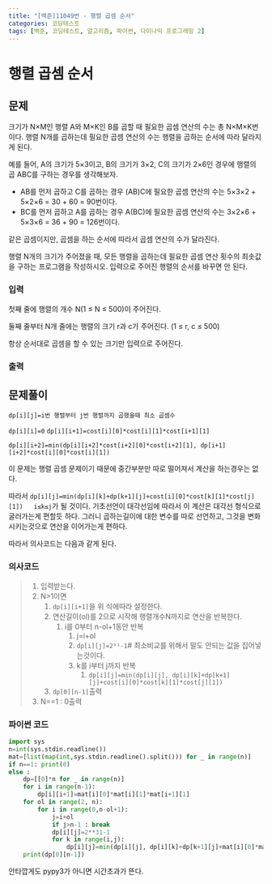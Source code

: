 ```yaml
---
title: "[백준]11049번 - 행렬 곱셈 순서"
categories: 코딩테스트
tags: [백준, 코딩테스트, 알고리즘, 파이썬, 다이나믹 프로그래밍 2]
---
```


# 행렬 곱셈 순서

## 문제

크기가 N×M인 행렬 A와 M×K인 B를 곱할 때 필요한 곱셈 연산의 수는 총 N×M×K번이다. 행렬 N개를 곱하는데 필요한 곱셈 연산의 수는 행렬을 곱하는 순서에 따라 달라지게 된다.

예를 들어, A의 크기가 5×3이고, B의 크기가 3×2, C의 크기가 2×6인 경우에 행렬의 곱 ABC를 구하는 경우를 생각해보자.

- AB를 먼저 곱하고 C를 곱하는 경우 (AB)C에 필요한 곱셈 연산의 수는 5×3×2 + 5×2×6 = 30 + 60 = 90번이다.
- BC를 먼저 곱하고 A를 곱하는 경우 A(BC)에 필요한 곱셈 연산의 수는 3×2×6 + 5×3×6 = 36 + 90 = 126번이다.

같은 곱셈이지만, 곱셈을 하는 순서에 따라서 곱셈 연산의 수가 달라진다.

행렬 N개의 크기가 주어졌을 때, 모든 행렬을 곱하는데 필요한 곱셈 연산 횟수의 최솟값을 구하는 프로그램을 작성하시오. 입력으로 주어진 행렬의 순서를 바꾸면 안 된다.

### 입력

첫째 줄에 행렬의 개수 N(1 ≤ N ≤ 500)이 주어진다.

둘째 줄부터 N개 줄에는 행렬의 크기 r과 c가 주어진다. (1 ≤ r, c ≤ 500)

항상 순서대로 곱셈을 할 수 있는 크기만 입력으로 주어진다.

### 출력

## 문제풀이

`dp[i][j]=i번 행렬부터 j번 행렬까지 곱했을때 최소 곱셈수`

`dp[i][i]=0` `dp[i][i+1]=cost[i][0]*cost[i][1]*cost[i+1][1]`

`dp[i][i+2]=min(dp[i][i+2]*cost[i+2][0]*cost[i+2][1], dp[i+1][i+2]*cost[i][0]*cost[i][1])`

이 문제는 행렬 곱셈 문제이기 때문에 중간부분만 따로 떨어져서 계산을 하는경우는 없다. 

따라서 `dp[i][j]=min(dp[i][k]+dp[k+1][j]+cost[i][0]*cost[k][1]*cost[j][1])   i≤k≤j`가 될 것이다.  기초선언이 대각선임에 따라서 이 계산은 대각선 형식으로 굴러가는게 편할듯 하다. 그러니 곱하는길이에 대한 변수를 따로 선언하고, 그것을 변화시키는것으로 연산을 이어가는게 편하다.

따라서 의사코드는 다음과 같게 된다.

### 의사코드

> 1. 입력받는다.
> 2. N>1이면
>    1. `dp[i][i+1]`을 위 식에따라 설정한다.
>    2. 연산길이(ol)를 2으로 시작해 행렬개수N까지로 연산을 반복한다.
>       1. i를 0부터 n-ol+1동안 반복
>          1. j=i+ol
>          2. `dp[i][j]=2³¹-1`# 최소비교를 위해서 말도 안되는 값을 집어넣는것이다.
>          3. k를 i부터 j까지 반복
>             1. `dp[i][j]=min(dp[i][j], dp[i][k]+dp[k+1][j]+cost[i][0]*cost[k][1]*cost[j][1])`
>    3. `dp[0][n-1]`출력
> 3. N==1 : 0출력

### 파이썬 코드

```python
import sys
n=int(sys.stdin.readline())
mat=[list(map(int,sys.stdin.readline().split())) for _ in range(n)]
if n==1: print(0)
else :
    dp=[[0]*n for _ in range(n)]
    for i in range(n-1):
        dp[i][i+1]=mat[i][0]*mat[i][1]*mat[i+1][1]
    for ol in range(2, n):
        for i in range(0,n-ol+1):
            j=i+ol
            if j>n-1 : break
            dp[i][j]=2**31-1
            for k in range(i,j):
                dp[i][j]=min(dp[i][j], dp[i][k]+dp[k+1][j]+mat[i][0]*mat[k][1]*mat[j][1])
    print(dp[0][n-1])
```

안타깝게도 pypy3가 아니면 시간초과가 뜬다.